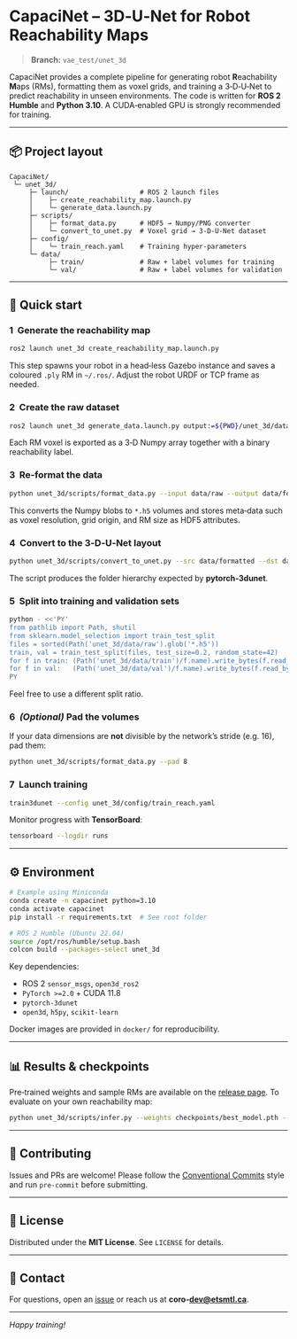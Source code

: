 # CapaciNet – 3D‑U‑Net for Robot Reachability Maps

> **Branch:** `vae_test/unet_3d`

CapaciNet provides a complete pipeline for generating robot **R**eachability **M**aps (RMs), formatting them as voxel grids, and training a 3‑D‑U‑Net to predict reachability in unseen environments. The code is written for **ROS 2 Humble** and **Python 3.10**. A CUDA‑enabled GPU is strongly recommended for training.

---

## 📦 Project layout

```
CapaciNet/
 └─ unet_3d/
     ├─ launch/                  # ROS 2 launch files
     │    ├─ create_reachability_map.launch.py
     │    └─ generate_data.launch.py
     ├─ scripts/
     │    ├─ format_data.py      # HDF5 → Numpy/PNG converter
     │    └─ convert_to_unet.py  # Voxel grid → 3‑D‑U‑Net dataset
     ├─ config/
     │    └─ train_reach.yaml    # Training hyper‑parameters
     └─ data/
          ├─ train/              # Raw + label volumes for training
          └─ val/                # Raw + label volumes for validation
```

---

## 🚀 Quick start

### 1  Generate the reachability map

```bash
ros2 launch unet_3d create_reachability_map.launch.py
```

This step spawns your robot in a head‑less Gazebo instance and saves a coloured `.ply` RM in `~/.ros/`. Adjust the robot URDF or TCP frame as needed.

### 2  Create the raw dataset

```bash
ros2 launch unet_3d generate_data.launch.py output:=${PWD}/unet_3d/data/raw
```

Each RM voxel is exported as a 3‑D Numpy array together with a binary reachability label.

### 3  Re‑format the data

```bash
python unet_3d/scripts/format_data.py --input data/raw --output data/formatted
```

This converts the Numpy blobs to `*.h5` volumes and stores meta‑data such as voxel resolution, grid origin, and RM size as HDF5 attributes.

### 4  Convert to the 3‑D‑U‑Net layout

```bash
python unet_3d/scripts/convert_to_unet.py --src data/formatted --dst data
```

The script produces the folder hierarchy expected by **pytorch‑3dunet**.

### 5  Split into training and validation sets

```bash
python - <<'PY'
from pathlib import Path, shutil
from sklearn.model_selection import train_test_split
files = sorted(Path('unet_3d/data/raw').glob('*.h5'))
train, val = train_test_split(files, test_size=0.2, random_state=42)
for f in train: (Path('unet_3d/data/train')/f.name).write_bytes(f.read_bytes())
for f in val:   (Path('unet_3d/data/val')/f.name).write_bytes(f.read_bytes())
PY
```

Feel free to use a different split ratio.

### 6  *(Optional)* Pad the volumes

If your data dimensions are **not** divisible by the network’s stride (e.g. 16), pad them:

```bash
python unet_3d/scripts/format_data.py --pad 8
```

### 7  Launch training

```bash
train3dunet --config unet_3d/config/train_reach.yaml
```

Monitor progress with **TensorBoard**:

```bash
tensorboard --logdir runs
```

---

## ⚙️ Environment

```bash
# Example using Miniconda
conda create -n capacinet python=3.10
conda activate capacinet
pip install -r requirements.txt  # See root folder

# ROS 2 Humble (Ubuntu 22.04)
source /opt/ros/humble/setup.bash
colcon build --packages-select unet_3d
```

Key dependencies:

* ROS 2 `sensor_msgs`, `open3d_ros2`
* `PyTorch >=2.0` + CUDA 11.8
* `pytorch‑3dunet`
* `open3d`, `h5py`, `scikit‑learn`

Docker images are provided in `docker/` for reproducibility.

---

## 📊 Results & checkpoints

Pre‑trained weights and sample RMs are available on the [release page](https://github.com/Lab-CORO/CapaciNet/releases). To evaluate on your own reachability map:

```bash
python unet_3d/scripts/infer.py --weights checkpoints/best_model.pth --input my_map.h5
```

---

## 🤝 Contributing

Issues and PRs are welcome! Please follow the [Conventional Commits](https://www.conventionalcommits.org) style and run `pre‑commit` before submitting.

---

## 📄 License

Distributed under the **MIT License**. See `LICENSE` for details.

---

## 📧 Contact

For questions, open an [issue](https://github.com/Lab-CORO/CapaciNet/issues) or reach us at **coro‑[dev@etsmtl.ca](mailto:dev@etsmtl.ca)**.

---

*Happy training!*
